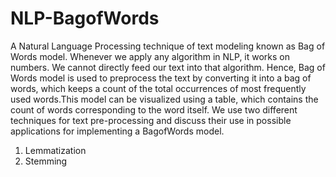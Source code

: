 # NLP-BagofWords
A Natural Language Processing technique of text modeling known as Bag of Words model. Whenever we apply any algorithm in NLP, it works on numbers. We cannot directly feed our text into that algorithm. Hence, Bag of Words model is used to preprocess the text by converting it into a bag of words, which keeps a count of the total occurrences of most frequently used words.This model can be visualized using a table, which contains the count of words corresponding to the word itself.
We use two different techniques for text pre-processing and discuss their use in possible applications for implementing a BagofWords model.  
1. Lemmatization
2. Stemming

